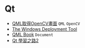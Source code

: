 # Qt
- [QML取得OpenCV畫面](http://tips.hecomi.com/entry/20130908/1378657611) `QML` `OpenCV`
- [The Windows Deployment Tool](http://doc.qt.io/qt-5/windows-deployment.html)
- [QML Book](https://github.com/qmlbook/qmlbook) `Document`
- [Qt 學習之路2](https://www.devbean.net/2012/08/qt-study-road-2-catelog/)
